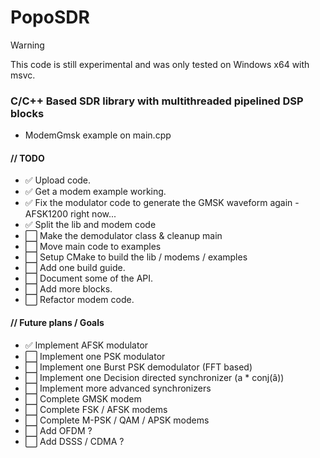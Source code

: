# PopoSDR

> [!WARNING]
>
> This code is still experimental and was only tested on Windows x64 with msvc.

### C/C++ Based SDR library with multithreaded pipelined DSP blocks

- ModemGmsk example on main.cpp

#### // TODO

- :white_check_mark: Upload code.
- :white_check_mark: Get a modem example working.
- :white_check_mark: Fix the modulator code to generate the GMSK waveform again - AFSK1200 right now...
- :white_check_mark: Split the lib and modem code
- :white_large_square: Make the demodulator class & cleanup main
- :white_large_square: Move main code to examples
- :white_large_square: Setup CMake to build the lib / modems / examples
- :white_large_square: Add one build guide.
- :white_large_square: Document some of the API.
- :white_large_square: Add more blocks.
- :white_large_square: Refactor modem code.

#### // Future plans / Goals

- :white_check_mark: Implement AFSK modulator
- :white_large_square: Implement one PSK modulator
- :white_large_square: Implement one Burst PSK demodulator (FFT based)
- :white_large_square: Implement one Decision directed synchronizer (a * conj(â))
- :white_large_square: Implement more advanced synchronizers
- :white_large_square: Complete GMSK modem
- :white_large_square: Complete FSK / AFSK modems
- :white_large_square: Complete M-PSK / QAM / APSK modems
- :white_large_square: Add OFDM ?
- :white_large_square: Add DSSS / CDMA ?
